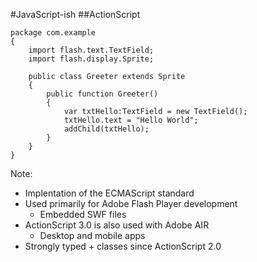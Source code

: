 #JavaScript-ish
##ActionScript

```
package com.example
{
    import flash.text.TextField;
    import flash.display.Sprite;

    public class Greeter extends Sprite
    {
        public function Greeter()
        {
            var txtHello:TextField = new TextField();
            txtHello.text = "Hello World";
            addChild(txtHello);
        }
    }
}
```
Note:
+ Implentation of the ECMAScript standard
+ Used primarily for Adobe Flash Player development
    + Embedded SWF files
+ ActionScript 3.0 is also used with Adobe AIR
    + Desktop and mobile apps
+ Strongly typed + classes since ActionScript 2.0